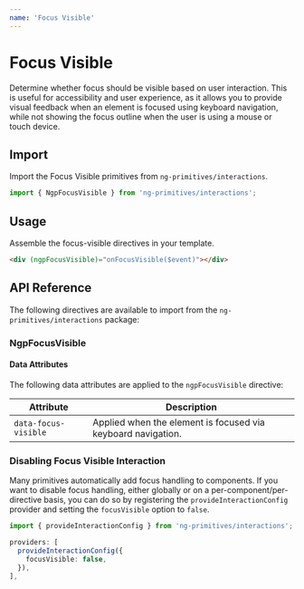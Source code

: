 ```yaml
---
name: 'Focus Visible'
---
```


# Focus Visible

Determine whether focus should be visible based on user interaction. This is useful for accessibility and user experience, as it allows you to provide visual feedback when an element is focused using keyboard navigation, while not showing the focus outline when the user is using a mouse or touch device.

<docs-example name="focus-visible"></docs-example>

## Import

Import the Focus Visible primitives from `ng-primitives/interactions`.

```ts
import { NgpFocusVisible } from 'ng-primitives/interactions';
```

## Usage

Assemble the focus-visible directives in your template.

```html
<div (ngpFocusVisible)="onFocusVisible($event)"></div>
```

## API Reference

The following directives are available to import from the `ng-primitives/interactions` package:

### NgpFocusVisible

<api-docs name="NgpFocusVisible"></api-docs>

#### Data Attributes

The following data attributes are applied to the `ngpFocusVisible` directive:

| Attribute            | Description                                                  |
| -------------------- | ------------------------------------------------------------ |
| `data-focus-visible` | Applied when the element is focused via keyboard navigation. |

### Disabling Focus Visible Interaction

Many primitives automatically add focus handling to components. If you want to disable focus handling, either globally or on a per-component/per-directive basis, you can do so by registering the `provideInteractionConfig` provider and setting the `focusVisible` option to `false`.

```ts
import { provideInteractionConfig } from 'ng-primitives/interactions';

providers: [
  provideInteractionConfig({
    focusVisible: false,
  }),
],
```
